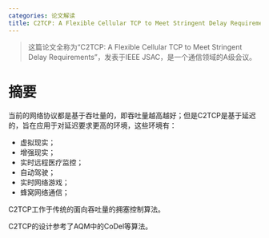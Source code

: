 ```yaml
---
categories: 论文解读
title: C2TCP: A Flexible Cellular TCP to Meet Stringent Delay Requirements
---
```


> 这篇论文全称为“C2TCP: A Flexible Cellular TCP to Meet Stringent Delay Requirements”，发表于IEEE JSAC，是一个通信领域的A级会议。

# 摘要

当前的网络协议都是基于吞吐量的，即吞吐量越高越好；但是C2TCP是基于延迟的，旨在应用于对延迟要求更高的环境，这些环境有：

- 虚拟现实；
- 增强现实；
- 实时远程医疗监控；
- 自动驾驶；
- 实时网络游戏；
- 蜂窝网络通信；

C2TCP工作于传统的面向吞吐量的拥塞控制算法。

C2TCP的设计参考了AQM中的CoDel等算法。









